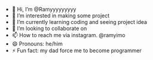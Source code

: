 - 👋 Hi, I’m @Ramyyyyyyyyy
- 👀 I’m interested in making some project
- 🌱 I’m currently learning coding and seeing project idea 
- 💞️ I’m looking to collaborate on 
- 📫 How to reach me via instagram. @ramyimo
- 😄 Pronouns: he/him
- ⚡ Fun fact: my dad force me to become programmer

<!---
Ramyyyyyyyyy/Ramyyyyyyyyy is a ✨ special ✨ repository because its `README.md` (this file) appears on your GitHub profile.
You can click the Preview link to take a look at your changes.
--->
